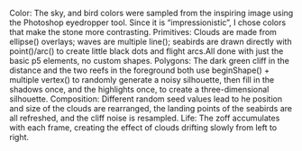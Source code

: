 Color: The sky, and bird colors were sampled from the inspiring image using the Photoshop eyedropper tool. Since it is “impressionistic”, I chose colors that make the stone more contrasting.
Primitives: Clouds are made from ellipse() overlays; waves are multiple line(); seabirds are drawn directly with point()/arc() to create little black dots and flight arcs.All done with just the basic p5 elements, no custom shapes.
Polygons: The dark green cliff in the distance and the two reefs in the foreground both use beginShape() + multiple vertex() to randomly generate a noisy silhouette, then fill in the shadows once, and the highlights once, to create a three-dimensional silhouette.
Composition: Different random seed values lead to he position and size of the clouds are rearranged, the landing points of the seabirds are all refreshed, and the cliff noise is resampled.
Life: The zoff accumulates with each frame, creating the effect of clouds drifting slowly from left to right.